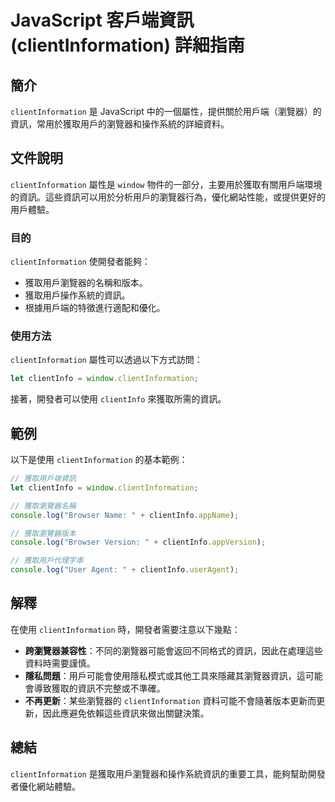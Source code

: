 <!--
Meta Description: # JavaScript 客戶端資訊 (clientInformation) 詳細指南 ## 簡介 `clientInformation` 是 JavaScript 中的一個屬性，提供關於用戶端（瀏覽器）的資訊，常用於獲取用戶的瀏覽器和操作系統的詳細資料。 ## 文件說明 `clientInform...
Meta Keywords: clientinformation, clientinfo, javascript, window, console
-->

# JavaScript 客戶端資訊 (clientInformation) 詳細指南

## 簡介
`clientInformation` 是 JavaScript 中的一個屬性，提供關於用戶端（瀏覽器）的資訊，常用於獲取用戶的瀏覽器和操作系統的詳細資料。

## 文件說明
`clientInformation` 屬性是 `window` 物件的一部分，主要用於獲取有關用戶端環境的資訊。這些資訊可以用於分析用戶的瀏覽器行為，優化網站性能，或提供更好的用戶體驗。

### 目的
`clientInformation` 使開發者能夠：
- 獲取用戶瀏覽器的名稱和版本。
- 獲取用戶操作系統的資訊。
- 根據用戶端的特徵進行適配和優化。

### 使用方法
`clientInformation` 屬性可以透過以下方式訪問：

```javascript
let clientInfo = window.clientInformation;
```

接著，開發者可以使用 `clientInfo` 來獲取所需的資訊。

## 範例
以下是使用 `clientInformation` 的基本範例：

```javascript
// 獲取用戶端資訊
let clientInfo = window.clientInformation;

// 獲取瀏覽器名稱
console.log("Browser Name: " + clientInfo.appName);

// 獲取瀏覽器版本
console.log("Browser Version: " + clientInfo.appVersion);

// 獲取用戶代理字串
console.log("User Agent: " + clientInfo.userAgent);
```

## 解釋
在使用 `clientInformation` 時，開發者需要注意以下幾點：
- **跨瀏覽器兼容性**：不同的瀏覽器可能會返回不同格式的資訊，因此在處理這些資料時需要謹慎。
- **隱私問題**：用戶可能會使用隱私模式或其他工具來隱藏其瀏覽器資訊，這可能會導致獲取的資訊不完整或不準確。
- **不再更新**：某些瀏覽器的 `clientInformation` 資料可能不會隨著版本更新而更新，因此應避免依賴這些資訊來做出關鍵決策。

## 總結
`clientInformation` 是獲取用戶瀏覽器和操作系統資訊的重要工具，能夠幫助開發者優化網站體驗。